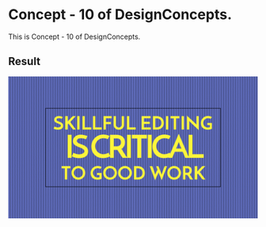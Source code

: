 Concept - 10 of DesignConcepts.
==============================

This is Concept - 10 of DesignConcepts.

Result
-----------
<p align="center">
  <img src="c10.png"/>
</p>
